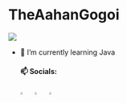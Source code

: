  # TheAahanGogoi

![](https://komarev.com/ghpvc/?username=TheAahanGogoi&label=Profile%20Visits&color=blue&style=for-the-badge)
- 🌱 I’m currently learning Java 

  #### 📫 Socials:
     [<img src="https://img.icons8.com/color/48/000000/twitter.png" width="3.5%"/>](https://twitter.com/theaahangogoi)  &nbsp; [<img src="https://img.icons8.com/fluent/48/000000/instagram-new.png" width="3.5%"/>](https://www.instagram.com/aditya_sciencepal/)  &nbsp;
[<img src="https://user-images.githubusercontent.com/90509984/227913880-509ffcc7-4fea-4e98-b2e6-fbfcff694107.png" width="3.5%"/>](https://open.spotify.com/user/31boqbb7k6e6tltjtgrftqfm56r4) &nbsp; 
